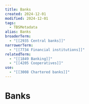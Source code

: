 ```yaml
---
title: Banks
created: 2024-12-01
modified: 2024-12-01
tags:
  - TBSMetadata
alias: Banks
broaderTerm:
  - "[[2935 Central banks]]"
narrowerTerm:
  - "[[7734 Financial institutions]]"
relatedTerm:
  - "[[1849 Banking]]"
  - "[[4205 Cooperatives]]"
use:
  - "[[3008 Chartered banks]]"
---
```

# Banks
